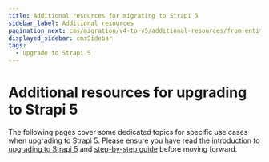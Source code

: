```yaml
---
title: Additional resources for migrating to Strapi 5
sidebar_label: Additional resources
pagination_next: cms/migration/v4-to-v5/additional-resources/from-entity-service-to-document-service
displayed_sidebar: cmsSidebar
tags:
  - upgrade to Strapi 5
---
```


# Additional resources for upgrading to Strapi 5

The following pages cover some dedicated topics for specific use cases when upgrading to Strapi 5. Please ensure you have read the [introduction to upgrading to Strapi 5](/cms/migration/v4-to-v5/introduction-and-faq) and [step-by-step guide](/cms/migration/v4-to-v5/step-by-step) before moving forward.

<CustomDocCard emoji="📦" title="Entity Service API to Document Service API migration reference" description="Learn how to transition from the Entity Service API of Strapi v4, deprecated in Strapi 5, to the new Document Service API." link="/cms/migration/v4-to-v5/additional-resources/from-entity-service-to-document-service" />
<CustomDocCard emoji="🧩" title="Plugins upgrade summary" description="Find resources and answers to your questions on how to upgrade your plugins to Strapi 5." link="/cms/migration/v4-to-v5/additional-resources/plugins-migration" />
<CustomDocCard emoji="💁" title="Helper-plugin deprecation reference" description="Learn how to develop plugins without the Strapi v4 helper-plugin, removed from Strapi 5." link="/cms/migration/v4-to-v5/additional-resources/helper-plugin" />
<CustomDocCard emoji="💁" title="Design System v2 breaking changes" description="Discover a summary of the breaking changes introduced by the Design System v2." link="/cms/migration/v4-to-v5/breaking-changes/design-system" />
